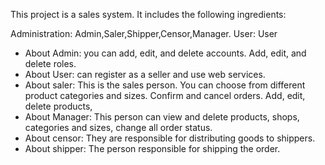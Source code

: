 This project is a sales system. It includes the following ingredients:

Administration: Admin,Saler,Shipper,Censor,Manager.
User: User 
- About Admin: you can add, edit, and delete accounts. Add, edit, and delete roles.
- About User: can register as a seller and use web services.
- About saler: This is the sales person. You can choose from different product categories and sizes. Confirm and cancel orders. Add, edit, delete products,  
- About Manager: This person can view and delete products, shops, categories and sizes, change all order status. 
- About censor: They are responsible for distributing goods to shippers. 
- About shipper: The person responsible for shipping the order.
